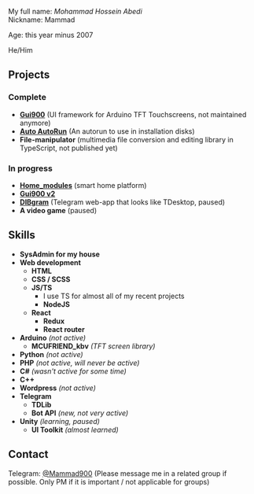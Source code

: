 My full name: _Mohammad Hossein Abedi_  
Nickname: Mammad

Age: this year minus 2007

He/Him

## Projects

### Complete
- **[Gui900](https://github.com/Mammad900/Gui900)** (UI framework for Arduino TFT Touchscreens, not maintained anymore)
- **[Auto AutoRun](https://github.com/Mammad900/Auto-AutoRun)** (An autorun to use in installation disks)
- **File-manipulator** (multimedia file conversion and editing library in TypeScript, not published yet)

### In progress
- **[Home_modules](https://github.com/Home-modules)** (smart home platform)
- **[Gui900 v2](https://github.com/Mammad900/Gui900-v2)**
- **[DIBgram](https://github.com/dibgram)** (Telegram web-app that looks like TDesktop, paused)
- **A video game** (paused)

## Skills

- **SysAdmin for my house**
- **Web development**
  - **HTML**
  - **CSS / SCSS**
  - **JS/TS**
    - I use TS for almost all of my recent projects
    - **NodeJS**
  - **React**
    - **Redux**
    - **React router**
- **Arduino** _(not active)_
  - **MCUFRIEND_kbv** _(TFT screen library)_
- **Python** _(not active)_
- **PHP** _(not active, will never be active)_
- **C#** _(wasn't active for some time)_
- **C++** 
- **Wordpress** _(not active)_
- **Telegram**
  - **TDLib**
  - **Bot API** _(new, not very active)_
- **Unity** _(learning, paused)_
  - **UI Toolkit** _(almost learned)_
  
## Contact

Telegram: [@Mammad900](https://t.me/mammad900) (Please message me in a related group if possible. Only PM if it is important / not applicable for groups)

<!--
**Mammad900/mammad900** is a ✨ _special_ ✨ repository because its `README.md` (this file) appears on your GitHub profile.

Here are some ideas to get you started:

- 🔭 I’m currently working on ...
- 🌱 I’m currently learning ...
- 👯 I’m looking to collaborate on ...
- 🤔 I’m looking for help with ...
- 💬 Ask me about ...
- 📫 How to reach me: ...
- 😄 Pronouns: ...
- ⚡ Fun fact: ...
-->
